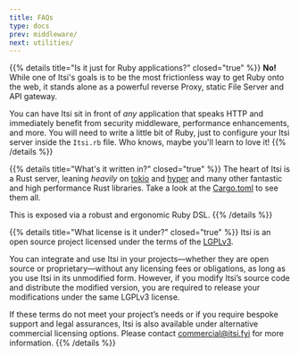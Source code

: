 ```yaml
---
title: FAQs
type: docs
prev: middleware/
next: utilities/
---
```


{{% details title="Is it just for Ruby applications?" closed="true" %}}
**No!** While one of Itsi's goals is to be the most frictionless way to get Ruby onto the web, it stands alone as a powerful reverse Proxy, static File Server and API gateway.

You can have Itsi sit in front of *any* application that speaks HTTP and immediately benefit from security middleware, performance enhancements, and more.
You will need to write a little bit of Ruby, just to configure your Itsi server inside the `Itsi.rb` file. Who knows, maybe you'll learn to love it!
{{% /details %}}

{{% details title="What's it written in?" closed="true" %}}
The heart of Itsi is a Rust server, leaning *heavily* on [tokio](https://tokio.rs) and [hyper](https://hyper.rs) and many other fantastic and high performance Rust libraries.
Take a look at the [Cargo.toml](https://github.com/wouterken/itsi/blob/main/crates/itsi_server/Cargo.toml) to see them all.

This is exposed via a robust and ergonomic Ruby DSL.
{{% /details %}}

{{% details title="What license is it under?" closed="true" %}}
Itsi is an open source project licensed under the terms of the [LGPLv3](https://www.gnu.org/licenses/lgpl-3.0.en.html).

You can integrate and use Itsi in your projects—whether they are open source or proprietary—without any licensing fees or obligations, as long as you use Itsi in its unmodified form. However, if you modify Itsi’s source code and distribute the modified version, you are required to release your modifications under the same LGPLv3 license.

If these terms do not meet your project’s needs or if you require bespoke support and legal assurances, Itsi is also available under alternative commercial licensing options.
Please contact commercial@itsi.fyi for more information.
{{% /details %}}
